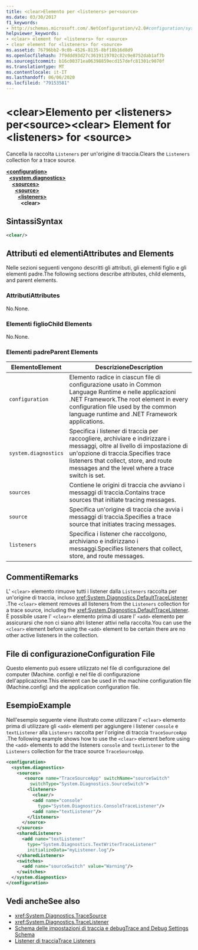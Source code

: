 ```yaml
---
title: <clear>Elemento per <listeners> per<source>
ms.date: 03/30/2017
f1_keywords:
- http://schemas.microsoft.com/.NetConfiguration/v2.0#configuration/system.diagnostics/sources/source/listeners/clear
helpviewer_keywords:
- <clear> element for <listeners> for <source>
- clear element for <listeners> for <source>
ms.assetid: 76796bb2-9c0b-4526-8135-8bf18b16d8d9
ms.openlocfilehash: 7f9ddd93d27c3619119702c82c9e8752dab1af7b
ms.sourcegitcommit: b16c00371ea06398859ecd157defc81301c9070f
ms.translationtype: MT
ms.contentlocale: it-IT
ms.lasthandoff: 06/06/2020
ms.locfileid: "79153581"
---
```

# <a name="clear-element-for-listeners-for-source"></a><span data-ttu-id="12a37-102">\<clear>Elemento per \<listeners> per\<source></span><span class="sxs-lookup"><span data-stu-id="12a37-102">\<clear> Element for \<listeners> for \<source></span></span>
<span data-ttu-id="12a37-103">Cancella la raccolta `Listeners` per un'origine di traccia.</span><span class="sxs-lookup"><span data-stu-id="12a37-103">Clears the `Listeners` collection for a trace source.</span></span>  

[**\<configuration>**](../configuration-element.md)\
&nbsp;&nbsp;[**\<system.diagnostics>**](system-diagnostics-element.md)\
&nbsp;&nbsp;&nbsp;&nbsp;[**\<sources>**](sources-element.md)\
&nbsp;&nbsp;&nbsp;&nbsp;&nbsp;&nbsp;[**\<source>**](source-element.md)\
&nbsp;&nbsp;&nbsp;&nbsp;&nbsp;&nbsp;&nbsp;&nbsp;[**\<listeners>**](listeners-element-for-source.md)\
&nbsp;&nbsp;&nbsp;&nbsp;&nbsp;&nbsp;&nbsp;&nbsp;&nbsp;&nbsp;**\<clear>**

## <a name="syntax"></a><span data-ttu-id="12a37-104">Sintassi</span><span class="sxs-lookup"><span data-stu-id="12a37-104">Syntax</span></span>  
  
```xml  
<clear/>  
```  
  
## <a name="attributes-and-elements"></a><span data-ttu-id="12a37-105">Attributi ed elementi</span><span class="sxs-lookup"><span data-stu-id="12a37-105">Attributes and Elements</span></span>  
 <span data-ttu-id="12a37-106">Nelle sezioni seguenti vengono descritti gli attributi, gli elementi figlio e gli elementi padre.</span><span class="sxs-lookup"><span data-stu-id="12a37-106">The following sections describe attributes, child elements, and parent elements.</span></span>  
  
### <a name="attributes"></a><span data-ttu-id="12a37-107">Attributi</span><span class="sxs-lookup"><span data-stu-id="12a37-107">Attributes</span></span>  
 <span data-ttu-id="12a37-108">No.</span><span class="sxs-lookup"><span data-stu-id="12a37-108">None.</span></span>  
  
### <a name="child-elements"></a><span data-ttu-id="12a37-109">Elementi figlio</span><span class="sxs-lookup"><span data-stu-id="12a37-109">Child Elements</span></span>  
 <span data-ttu-id="12a37-110">No.</span><span class="sxs-lookup"><span data-stu-id="12a37-110">None.</span></span>  
  
### <a name="parent-elements"></a><span data-ttu-id="12a37-111">Elementi padre</span><span class="sxs-lookup"><span data-stu-id="12a37-111">Parent Elements</span></span>  
  
|<span data-ttu-id="12a37-112">Elemento</span><span class="sxs-lookup"><span data-stu-id="12a37-112">Element</span></span>|<span data-ttu-id="12a37-113">Descrizione</span><span class="sxs-lookup"><span data-stu-id="12a37-113">Description</span></span>|  
|-------------|-----------------|  
|`configuration`|<span data-ttu-id="12a37-114">Elemento radice in ciascun file di configurazione usato in Common Language Runtime e nelle applicazioni .NET Framework.</span><span class="sxs-lookup"><span data-stu-id="12a37-114">The root element in every configuration file used by the common language runtime and .NET Framework applications.</span></span>|  
|`system.diagnostics`|<span data-ttu-id="12a37-115">Specifica i listener di traccia per raccogliere, archiviare e indirizzare i messaggi, oltre al livello di impostazione di un'opzione di traccia.</span><span class="sxs-lookup"><span data-stu-id="12a37-115">Specifies trace listeners that collect, store, and route messages and the level where a trace switch is set.</span></span>|  
|`sources`|<span data-ttu-id="12a37-116">Contiene le origini di traccia che avviano i messaggi di traccia.</span><span class="sxs-lookup"><span data-stu-id="12a37-116">Contains trace sources that initiate tracing messages.</span></span>|  
|`source`|<span data-ttu-id="12a37-117">Specifica un'origine di traccia che avvia i messaggi di traccia.</span><span class="sxs-lookup"><span data-stu-id="12a37-117">Specifies a trace source that initiates tracing messages.</span></span>|  
|`listeners`|<span data-ttu-id="12a37-118">Specifica i listener che raccolgono, archiviano e indirizzano i messaggi.</span><span class="sxs-lookup"><span data-stu-id="12a37-118">Specifies listeners that collect, store, and route messages.</span></span>|  
  
## <a name="remarks"></a><span data-ttu-id="12a37-119">Commenti</span><span class="sxs-lookup"><span data-stu-id="12a37-119">Remarks</span></span>  
 <span data-ttu-id="12a37-120">L' `<clear>` elemento rimuove tutti i listener dalla `Listeners` raccolta per un'origine di traccia, incluso <xref:System.Diagnostics.DefaultTraceListener> .</span><span class="sxs-lookup"><span data-stu-id="12a37-120">The `<clear>` element removes all listeners from the `Listeners` collection for a trace source, including the <xref:System.Diagnostics.DefaultTraceListener>.</span></span> <span data-ttu-id="12a37-121">È possibile usare l' `<clear>` elemento prima di usare l' `<add>` elemento per assicurarsi che non ci siano altri listener attivi nella raccolta.</span><span class="sxs-lookup"><span data-stu-id="12a37-121">You can use the `<clear>` element before using the `<add>` element to be certain there are no other active listeners in the collection.</span></span>  
  
## <a name="configuration-file"></a><span data-ttu-id="12a37-122">File di configurazione</span><span class="sxs-lookup"><span data-stu-id="12a37-122">Configuration File</span></span>  
 <span data-ttu-id="12a37-123">Questo elemento può essere utilizzato nel file di configurazione del computer (Machine. config) e nel file di configurazione dell'applicazione.</span><span class="sxs-lookup"><span data-stu-id="12a37-123">This element can be used in the machine configuration file (Machine.config) and the application configuration file.</span></span>  
  
## <a name="example"></a><span data-ttu-id="12a37-124">Esempio</span><span class="sxs-lookup"><span data-stu-id="12a37-124">Example</span></span>  
 <span data-ttu-id="12a37-125">Nell'esempio seguente viene illustrato come utilizzare l' `<clear>` elemento prima di utilizzare gli `<add>` elementi per aggiungere i listener `console` e `textListener` alla `Listeners` raccolta per l'origine di traccia `TraceSourceApp` .</span><span class="sxs-lookup"><span data-stu-id="12a37-125">The following example shows how to use the `<clear>` element before using the `<add>` elements to add the listeners `console` and `textListener` to the `Listeners` collection for the trace source `TraceSourceApp`.</span></span>  
  
```xml  
<configuration>  
  <system.diagnostics>  
    <sources>  
       <source name="TraceSourceApp" switchName="sourceSwitch"
         switchType="System.Diagnostics.SourceSwitch">  
        <listeners>  
          <clear/>  
          <add name="console"
            type="System.Diagnostics.ConsoleTraceListener"/>  
          <add name="textListener"/>  
        </listeners>  
      </source>  
    </sources>  
    <sharedListeners>  
      <add name="textListener"
        type="System.Diagnostics.TextWriterTraceListener"
        initializeData="myListener.log"/>  
    </sharedListeners>  
    <switches>  
      <add name="sourceSwitch" value="Warning"/>  
    </switches>  
  </system.diagnostics>  
</configuration>
```  
  
## <a name="see-also"></a><span data-ttu-id="12a37-126">Vedi anche</span><span class="sxs-lookup"><span data-stu-id="12a37-126">See also</span></span>

- <xref:System.Diagnostics.TraceSource>
- <xref:System.Diagnostics.TraceListener>
- [<span data-ttu-id="12a37-127">Schema delle impostazioni di traccia e debug</span><span class="sxs-lookup"><span data-stu-id="12a37-127">Trace and Debug Settings Schema</span></span>](index.md)
- [<span data-ttu-id="12a37-128">Listener di traccia</span><span class="sxs-lookup"><span data-stu-id="12a37-128">Trace Listeners</span></span>](../../../debug-trace-profile/trace-listeners.md)
